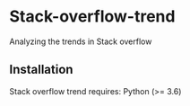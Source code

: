 # Stack-overflow-trend
Analyzing the trends in Stack overflow
## Installation
Stack overflow trend requires:
Python (>= 3.6)

